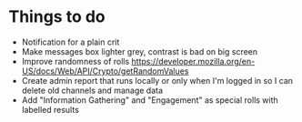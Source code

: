 # Things to do

 - Notification for a plain crit
 - Make messages box lighter grey, contrast is bad on big screen
 - Improve randomness of rolls https://developer.mozilla.org/en-US/docs/Web/API/Crypto/getRandomValues
 - Create admin report that runs locally or only when I'm logged in so I can delete old channels and manage data
 - Add "Information Gathering" and "Engagement" as special rolls with labelled results
